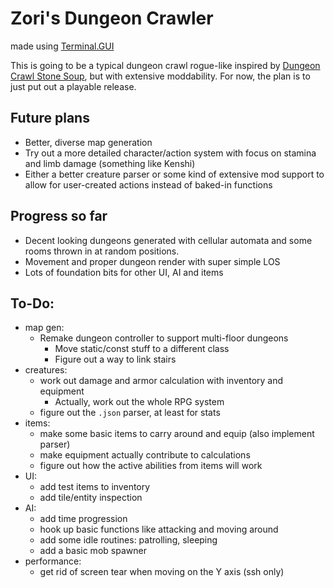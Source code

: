 # Zori's Dungeon Crawler
made using [Terminal.GUI](https://github.com/gui-cs/Terminal.Gui)

This is going to be a typical dungeon crawl rogue-like inspired by [Dungeon Crawl Stone Soup](https://crawl.develz.org/), but with extensive moddability.
For now, the plan is to just put out a playable release.

## Future plans
- Better, diverse map generation
- Try out a more detailed character/action system with focus on stamina and limb damage (something like Kenshi)
- Either a better creature parser or some kind of extensive mod support to allow for user-created actions instead of baked-in functions

## Progress so far
- Decent looking dungeons generated with cellular automata and some rooms thrown in at random positions.
- Movement and proper dungeon render with super simple LOS
- Lots of foundation bits for other UI, AI and items

## To-Do:
- map gen:
  - Remake dungeon controller to support multi-floor dungeons
    - Move static/const stuff to a different class
    - Figure out a way to link stairs
- creatures:
  - work out damage and armor calculation with inventory and equipment 
    - Actually, work out the whole RPG system
  - figure out the `.json` parser, at least for stats
- items:
  - make some basic items to carry around and equip (also implement parser)
  - make equipment actually contribute to calculations
  - figure out how the active abilities from items will work
- UI:
  - add test items to inventory
  - add tile/entity inspection
- AI: 
  - add time progression
  - hook up basic functions like attacking and moving around
  - add some idle routines: patrolling, sleeping
  - add a basic mob spawner 
- performance:
  - get rid of screen tear when moving on the Y axis (ssh only)
